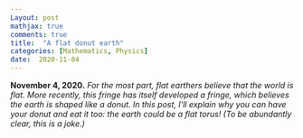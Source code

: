 ```yaml
---
Layout: post
mathjax: true
comments: true
title:  "A flat donut earth"
categories: [Mathematics, Physics]
date:  2020-11-04
---
```


**November 4, 2020.** *For the most part, flat earthers believe that
  the world is flat. More recently, this fringe has itself developed a
  fringe, which believes the earth is shaped like a donut. In this post,
  I'll explain why you can have your donut and eat it too: the earth
  could be a flat torus! (To be abundantly clear, this is a joke.)*
